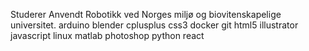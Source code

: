 Studerer Anvendt Robotikk ved Norges miljø og biovitenskapelige universitet.
arduino  blender  cplusplus  css3  docker  git  html5  illustrator  javascript  linux  matlab  photoshop  python  react
